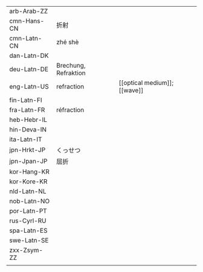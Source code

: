 | | | |
|-|-|-|
| arb-Arab-ZZ |  |  |
| cmn-Hans-CN | 折射 |  |
| cmn-Latn-CN | zhé shè |  |
| dan-Latn-DK |  |  |
| deu-Latn-DE | Brechung, Refraktion |  |
| eng-Latn-US | refraction | [[optical medium]]; [[wave]] |
| fin-Latn-FI |  |  |
| fra-Latn-FR | réfraction |  |
| heb-Hebr-IL |  |  |
| hin-Deva-IN |  |  |
| ita-Latn-IT |  |  |
| jpn-Hrkt-JP | くっせつ |  |
| jpn-Jpan-JP | 屈折 |  |
| kor-Hang-KR |  |  |
| kor-Kore-KR |  |  |
| nld-Latn-NL |  |  |
| nob-Latn-NO |  |  |
| por-Latn-PT |  |  |
| rus-Cyrl-RU |  |  |
| spa-Latn-ES |  |  |
| swe-Latn-SE |  |  |
| zxx-Zsym-ZZ |  |  |
|  |  |  |
